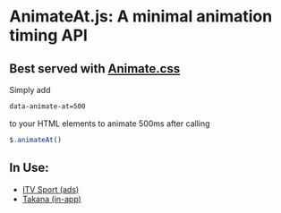# AnimateAt.js: A minimal animation timing API
## Best served with [Animate.css](http://daneden.me/animate/)

Simply add

```html
data-animate-at=500
```

to your HTML elements to animate 500ms after calling 

```javascript
$.animateAt()
```

## In Use:
- [ITV Sport (ads)](http://itv.com/sport)
- [Takana (in-app)](http://usetakana.com)